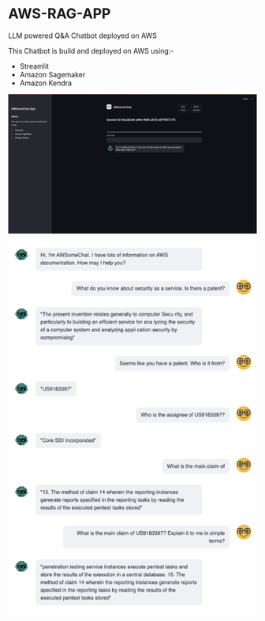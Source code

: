 # AWS-RAG-APP
LLM powered Q&amp;A Chatbot deployed on AWS

This Chatbot is build and deployed on AWS using:-

* Streamlit
* Amazon Sagemaker
* Amazon Kendra

![Alt-Text](app_ss.png)


![Alt-Text](PatentChat.png)
